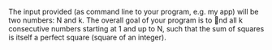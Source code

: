 The input provided (as command line to your program, e.g. my app)
will be two numbers: N and k. The overall goal of your program is to nd all
k consecutive numbers starting at 1 and up to N, such that the sum of squares
is itself a perfect square (square of an integer).
